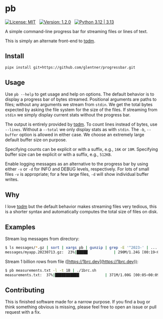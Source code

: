 pb
==


[![License: MIT](https://img.shields.io/badge/License-MIT-yellow.svg)](https://opensource.org/licenses/MIT)
&nbsp;
[![Version: 1.2.0](https://img.shields.io/badge/Version-1.2.0-green.svg)](https://github.com/glentner/progressbar)
&nbsp;
[![Python 3.12 | 3.13](https://img.shields.io/badge/Python-3.12+-blue.svg)](https://www.python.org/downloads)


A simple command-line progress bar for streaming files or lines of text.

This is simply an alternate front-end to [tqdm](https://github.com/tqdm/tqdm).

Install
-------

```sh
pipx install git+https://github.com/glentner/progressbar.git
```

Usage
-----

Use `pb --help` to get usage and help on options.
The default behavior is to display a progress bar of bytes streamed.
Positional arguments are paths to files; without any arguments we stream from `stdin`.
We get the total bytes expected by asking the file system for the size of the files.
If streaming from `stdin` we simply display current stats without the progress bar.

The output is entirely provided by [tqdm](https://github.com/tqdm/tqdm).
To count lines instead of bytes, use `--lines`.
Without a `--total` we only display stats as with `stdin`.
The `-b`, `--buffer` option is allowed in either case.
We choose an extremely large default buffer size on purpose.

Specifying counts can be explicit or with a suffix, e.g., `16K` or `10M`.
Specifying buffer size can be explicit or with a suffix, e.g., `512KB`.

Enable logging messages as an alternative to the progress bar by
using either `-v` or `-d` for INFO and DEBUG levels, respectively.
For lots of small files `-v` is appropriate; for a few large files,
`-d` will show individual buffer writes.

Why
---

I love [tqdm](https://github.com/tqdm/tqdm) but the default behavior makes
streaming files very tedious, this is a shorter syntax and automatically
computes the total size of files on disk.

Examples
--------

Stream log messages from directory:

```sh
$ ls messages/*.gz | sort | xargs pb | gunzip | grep -E '^2023-' | ...
messages/myapp.20230713.gz:  23%|█████            | 290M/1.24G [00:19<01:29, 11.4MB/s]
```

Stream 1 billion rows from file ([https://1brc.dev](https://1brc.dev)):

```sh
$ pb measurements.txt -l -t 1B | ./1brc.sh
measurements.txt:  37%|███████████▏           | 371M/1.00G [00:05<00:09, 69.3MLines/s]
```

Contributing
------------

This is finished software made for a narrow purpose.
If you find a bug or think something obvious is missing,
please feel free to open an issue or pull request with a fix.
